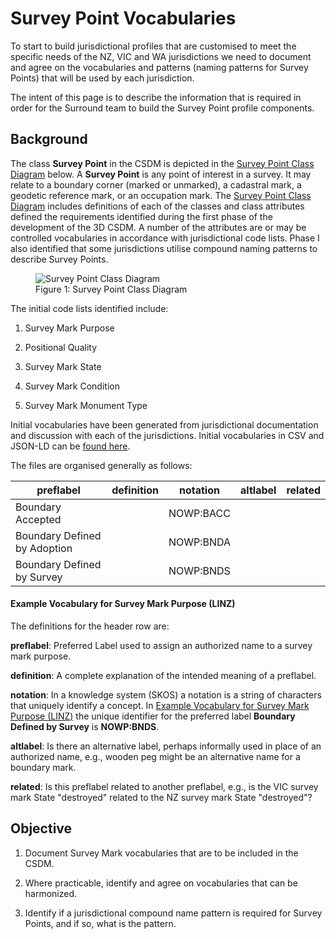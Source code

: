 # Survey Point Vocabularies

<!--
:Author:    Andrew Hunter
:Email:     <andrew@edgegeomatics.co.nz>
:Date:      8 May 2023
:Revision:  0.1
-->



To start to build jurisdictional profiles that are customised to meet the specific needs of the NZ, VIC and WA
jurisdictions we need to document and agree on the vocabularies and patterns (naming patterns for Survey Points) that
will be used by each jurisdiction.

The intent of this page is to describe the information that is required in order for the Surround team to build the
Survey Point profile components.

## Background

The class **Survey Point** in the CSDM is depicted in the [Survey Point Class Diagram](./images/Survey_Marks.png) below. A **Survey Point**
is any point of interest in a survey. It may relate to a boundary corner (marked or unmarked), a cadastral mark, a
geodetic reference mark, or an occupation mark. The [Survey Point Class Diagram](./images/Survey_Marks.png) includes definitions of each of
the classes and class attributes defined the requirements identified during the first phase of the development of the 3D
CSDM. A number of the attributes are or may be controlled vocabularies in accordance with jurisdictional code lists.
Phase I also identified that some jurisdictions utilise compound naming patterns to describe Survey Points.

<figure id="fig1">
<img src="./images/Survey_Marks.png" alt="Survey Point Class Diagram" />
<figcaption aria-hidden="true">Figure 1: Survey Point Class Diagram</figcaption>
</figure>

The initial code lists identified include:

1. Survey Mark Purpose

2. Positional Quality

3. Survey Mark State

4. Survey Mark Condition

5. Survey Mark Monument Type

Initial vocabularies have been generated from jurisdictional documentation and discussion with each of the
jurisdictions. Initial vocabularies in CSV and JSON-LD can be [found here](../enum/).

The files are organised generally as follows:

| preflabel                    | definition | notation  | altlabel | related |
|------------------------------|------------|-----------|----------|---------|
| Boundary Accepted            |            | NOWP:BACC |          |         |
| Boundary Defined by Adoption |            | NOWP:BNDA |          |         |
| Boundary Defined by Survey   |            | NOWP:BNDS |          |         |

#### Example Vocabulary for Survey Mark Purpose (LINZ)

The definitions for the header row are:

**preflabel**: Preferred Label used to assign an authorized name to a survey mark purpose.

**definition**: A complete explanation of the intended meaning of a preflabel.

**notation**: In a knowledge system (SKOS) a notation is a string of characters that uniquely identify a concept.
In [Example Vocabulary for Survey Mark Purpose (LINZ)](#example-vocabulary-for-survey-mark-purpose-linz) the unique identifier for the preferred label **Boundary
Defined by Survey** is **NOWP:BNDS**.

**altlabel**: Is there an alternative label, perhaps informally used in place of an authorized name, e.g., wooden peg
might be an alternative name for a boundary mark.

**related**: Is this preflabel related to another preflabel, e.g., is the VIC survey mark State "destroyed" related to
the NZ survey mark State "destroyed"?

## Objective

1. Document Survey Mark vocabularies that are to be included in the CSDM.

2. Where practicable, identify and agree on vocabularies that can be harmonized.

3. Identify if a jurisdictional compound name pattern is required for Survey Points, and if so, what is the pattern.